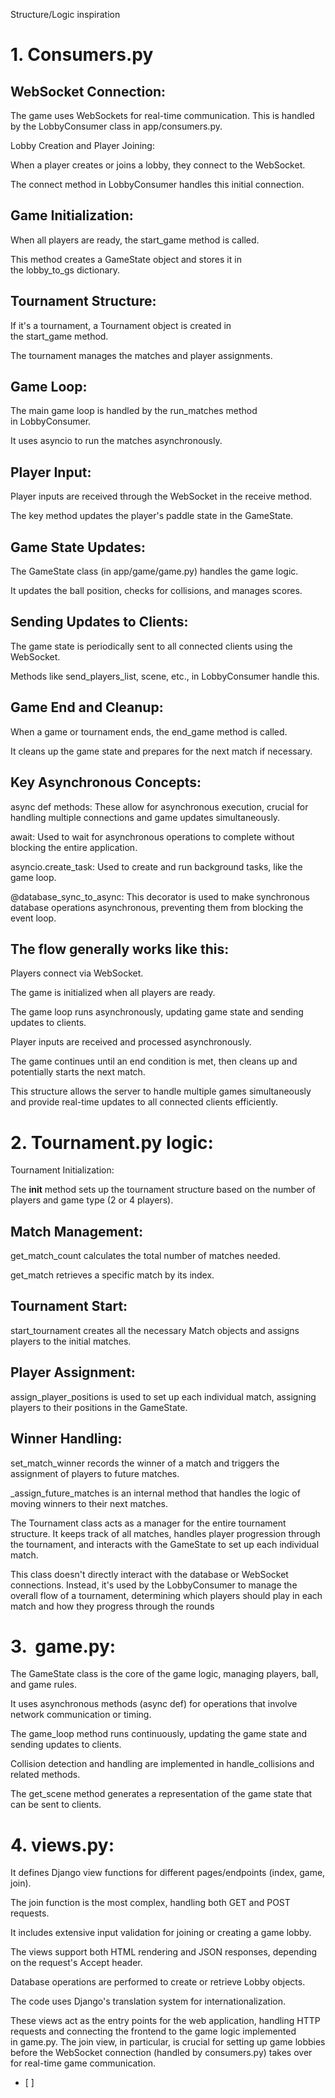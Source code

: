 Structure/Logic inspiration
# 1. Consumers.py

## WebSocket Connection:

The game uses WebSockets for real-time communication. This is handled by the LobbyConsumer class in app/consumers.py.

Lobby Creation and Player Joining:

When a player creates or joins a lobby, they connect to the WebSocket.

The connect method in LobbyConsumer handles this initial connection.

## Game Initialization:

When all players are ready, the start_game method is called.

This method creates a GameState object and stores it in the lobby_to_gs dictionary.

## Tournament Structure:

If it's a tournament, a Tournament object is created in the start_game method.

The tournament manages the matches and player assignments.

## Game Loop:

The main game loop is handled by the run_matches method in LobbyConsumer.

It uses asyncio to run the matches asynchronously.

## Player Input:

Player inputs are received through the WebSocket in the receive method.

The key method updates the player's paddle state in the GameState.

## Game State Updates:

The GameState class (in app/game/game.py) handles the game logic.

It updates the ball position, checks for collisions, and manages scores.

## Sending Updates to Clients:

The game state is periodically sent to all connected clients using the WebSocket.

Methods like send_players_list, scene, etc., in LobbyConsumer handle this.

## Game End and Cleanup:

When a game or tournament ends, the end_game method is called.

It cleans up the game state and prepares for the next match if necessary.

## Key Asynchronous Concepts:

async def methods: These allow for asynchronous execution, crucial for handling multiple connections and game updates simultaneously.

await: Used to wait for asynchronous operations to complete without blocking the entire application.

asyncio.create_task: Used to create and run background tasks, like the game loop.

@database_sync_to_async: This decorator is used to make synchronous database operations asynchronous, preventing them from blocking the event loop.

## The flow generally works like this:

Players connect via WebSocket.

The game is initialized when all players are ready.

The game loop runs asynchronously, updating game state and sending updates to clients.

Player inputs are received and processed asynchronously.

The game continues until an end condition is met, then cleans up and potentially starts the next match.

This structure allows the server to handle multiple games simultaneously and provide real-time updates to all connected clients efficiently.

# 2. Tournament.py logic:
Tournament Initialization:

The __init__ method sets up the tournament structure based on the number of players and game type (2 or 4 players).

## Match Management:

get_match_count calculates the total number of matches needed.

get_match retrieves a specific match by its index.

## Tournament Start:

start_tournament creates all the necessary Match objects and assigns players to the initial matches.

## Player Assignment:

assign_player_positions is used to set up each individual match, assigning players to their positions in the GameState.

## Winner Handling:

set_match_winner records the winner of a match and triggers the assignment of players to future matches.

_assign_future_matches is an internal method that handles the logic of moving winners to their next matches.

The Tournament class acts as a manager for the entire tournament structure. It keeps track of all matches, handles player progression through the tournament, and interacts with the GameState to set up each individual match.

This class doesn't directly interact with the database or WebSocket connections. Instead, it's used by the LobbyConsumer to manage the overall flow of a tournament, determining which players should play in each match and how they progress through the rounds

# 3.  game.py:

The GameState class is the core of the game logic, managing players, ball, and game rules.

It uses asynchronous methods (async def) for operations that involve network communication or timing.

The game_loop method runs continuously, updating the game state and sending updates to clients.

Collision detection and handling are implemented in handle_collisions and related methods.

The get_scene method generates a representation of the game state that can be sent to clients.

# 4. views.py:

It defines Django view functions for different pages/endpoints (index, game, join).

The join function is the most complex, handling both GET and POST requests.

It includes extensive input validation for joining or creating a game lobby.

The views support both HTML rendering and JSON responses, depending on the request's Accept header.

Database operations are performed to create or retrieve Lobby objects.

The code uses Django's translation system for internationalization.

These views act as the entry points for the web application, handling HTTP requests and connecting the frontend to the game logic implemented in game.py. The join view, in particular, is crucial for setting up game lobbies before the WebSocket connection (handled by consumers.py) takes over for real-time game communication.
- [ ] 